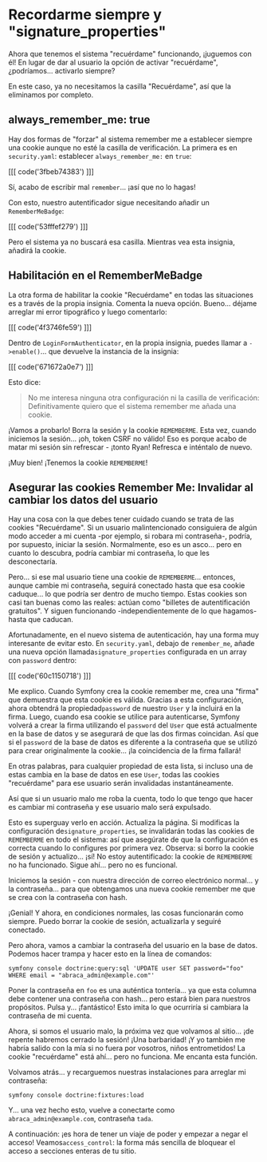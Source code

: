 # Recordarme siempre y "signature_properties"

Ahora que tenemos el sistema "recuérdame" funcionando, ¡juguemos con él! En lugar de dar al usuario la opción de activar "recuérdame", ¿podríamos... activarlo siempre?

En este caso, ya no necesitamos la casilla "Recuérdame", así que la eliminamos por completo.

## always_remember_me: true

Hay dos formas de "forzar" al sistema remember me a establecer siempre una cookie aunque no esté la casilla de verificación. La primera es en `security.yaml`: establecer `always_remember_me:` en `true`:

[[[ code('3fbeb74383') ]]]

Sí, acabo de escribir mal `remember`... ¡así que no lo hagas!

Con esto, nuestro autentificador sigue necesitando añadir un `RememberMeBadge`:

[[[ code('53fffef279') ]]]

Pero el sistema ya no buscará esa casilla. Mientras vea esta insignia, añadirá la cookie.

## Habilitación en el RememberMeBadge

La otra forma de habilitar la cookie "Recuérdame" en todas las situaciones es a través de la propia insignia. Comenta la nueva opción. Bueno... déjame arreglar mi error tipográfico y luego comentarlo:

[[[ code('4f3746fe59') ]]]

Dentro de `LoginFormAuthenticator`, en la propia insignia, puedes llamar a `->enable()`... que devuelve la instancia de la insignia:

[[[ code('671672a0e7') ]]]

Esto dice:

> No me interesa ninguna otra configuración ni la casilla de verificación: Definitivamente quiero que el
> sistema remember me añada una cookie.

¡Vamos a probarlo! Borra la sesión y la cookie `REMEMBERME`. Esta vez, cuando iniciemos la sesión... ¡oh, token CSRF no válido! Eso es porque acabo de matar mi sesión sin refrescar - ¡tonto Ryan! Refresca e inténtalo de nuevo.

¡Muy bien! ¡Tenemos la cookie `REMEMBERME`!

## Asegurar las cookies Remember Me: Invalidar al cambiar los datos del usuario

Hay una cosa con la que debes tener cuidado cuando se trata de las cookies "Recuérdame". Si un usuario malintencionado consiguiera de algún modo acceder a mi cuenta -por ejemplo, si robara mi contraseña-, podría, por supuesto, iniciar la sesión. Normalmente, eso es un asco... pero en cuanto lo descubra, podría cambiar mi contraseña, lo que les desconectaría.

Pero... si ese mal usuario tiene una cookie de `REMEMBERME`... entonces, aunque cambie mi contraseña, seguirá conectado hasta que esa cookie caduque... lo que podría ser dentro de mucho tiempo. Estas cookies son casi tan buenas como las reales: actúan como "billetes de autentificación gratuitos". Y siguen funcionando -independientemente de lo que hagamos- hasta que caducan.

Afortunadamente, en el nuevo sistema de autenticación, hay una forma muy interesante de evitar esto. En `security.yaml`, debajo de `remember_me`, añade una nueva opción llamada`signature_properties` configurada en un array con `password` dentro:

[[[ code('60c1150718') ]]]

Me explico. Cuando Symfony crea la cookie remember me, crea una "firma" que demuestra que esta cookie es válida. Gracias a esta configuración, ahora obtendrá la propiedad`password` de nuestro `User` y la incluirá en la firma. Luego, cuando esa cookie se utilice para autenticarse, Symfony volverá a crear la firma utilizando el `password` del `User` que está actualmente en la base de datos y se asegurará de que las dos firmas coincidan. Así que si el `password` de la base de datos es diferente a la contraseña que se utilizó para crear originalmente la cookie... ¡la coincidencia de la firma fallará!

En otras palabras, para cualquier propiedad de esta lista, si incluso una de estas cambia en la base de datos en ese `User`, todas las cookies "recuérdame" para ese usuario serán invalidadas instantáneamente.

Así que si un usuario malo me roba la cuenta, todo lo que tengo que hacer es cambiar mi contraseña y ese usuario malo será expulsado.

Esto es superguay verlo en acción. Actualiza la página. Si modificas la configuración de`signature_properties`, se invalidarán todas las cookies de `REMEMBERME` en todo el sistema: así que asegúrate de que la configuración es correcta cuando lo configures por primera vez. Observa: si borro la cookie de sesión y actualizo... ¡sí! No estoy autentificado: la cookie de `REMEMBERME` no ha funcionado. Sigue ahí... pero no es funcional.

Iniciemos la sesión - con nuestra dirección de correo electrónico normal... y la contraseña... para que obtengamos una nueva cookie remember me que se crea con la contraseña con hash.

¡Genial! Y ahora, en condiciones normales, las cosas funcionarán como siempre. Puedo borrar la cookie de sesión, actualizarla y seguiré conectado.

Pero ahora, vamos a cambiar la contraseña del usuario en la base de datos. Podemos hacer trampa y hacer esto en la línea de comandos:

```terminal
symfony console doctrine:query:sql 'UPDATE user SET password="foo" WHERE email = "abraca_admin@example.com"'
```

Poner la contraseña en `foo` es una auténtica tontería... ya que esta columna debe contener una contraseña con hash... pero estará bien para nuestros propósitos. Pulsa y... ¡fantástico! Esto imita lo que ocurriría si cambiara la contraseña de mi cuenta.

Ahora, si somos el usuario malo, la próxima vez que volvamos al sitio... ¡de repente habremos cerrado la sesión! ¡Una barbaridad! ¡Y yo también me habría salido con la mía si no fuera por vosotros, niños entrometidos! La cookie "recuérdame" está ahí... pero no funciona. Me encanta esta función.

Volvamos atrás... y recarguemos nuestras instalaciones para arreglar mi contraseña:

```terminal-silent
symfony console doctrine:fixtures:load
```

Y... una vez hecho esto, vuelve a conectarte como `abraca_admin@example.com`, contraseña `tada`.

A continuación: ¡es hora de tener un viaje de poder y empezar a negar el acceso! Veamos`access_control`: la forma más sencilla de bloquear el acceso a secciones enteras de tu sitio.
